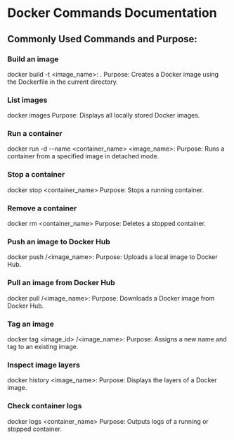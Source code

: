 # Docker Commands Documentation

## Commonly Used Commands and Purpose:

### Build an image
docker build -t <image_name>:<tag> .
Purpose: Creates a Docker image using the Dockerfile in the current directory.

### List images
docker images
Purpose: Displays all locally stored Docker images.

### Run a container
docker run -d --name <container_name> <image_name>:<tag>
Purpose: Runs a container from a specified image in detached mode.

### Stop a container
docker stop <container_name>
Purpose: Stops a running container.

### Remove a container
docker rm <container_name>
Purpose: Deletes a stopped container.

### Push an image to Docker Hub
docker push <username>/<image_name>:<tag>
Purpose: Uploads a local image to Docker Hub.

### Pull an image from Docker Hub
docker pull <username>/<image_name>:<tag>
Purpose: Downloads a Docker image from Docker Hub.

### Tag an image
docker tag <image_id> <username>/<image_name>:<tag>
Purpose: Assigns a new name and tag to an existing image.

### Inspect image layers
docker history <image_name>:<tag>
Purpose: Displays the layers of a Docker image.

### Check container logs
docker logs <container_name>
Purpose: Outputs logs of a running or stopped container.